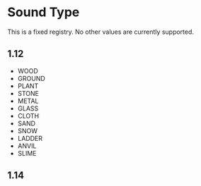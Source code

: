 # Sound Type

This is a fixed registry. No other values are currently supported.

## 1.12

* WOOD
* GROUND
* PLANT
* STONE
* METAL
* GLASS
* CLOTH
* SAND
* SNOW
* LADDER
* ANVIL
* SLIME

## 1.14
